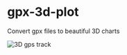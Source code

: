 gpx-3d-plot
===========

Convert gpx files to beautiful 3D charts

![3D gps track](https://dl.dropboxusercontent.com/u/1690746/images/track-3d.png "3D gps track")

